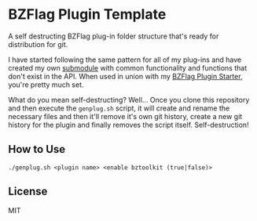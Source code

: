 # BZFlag Plugin Template

A self destructing BZFlag plug-in folder structure that's ready for distribution for git.

I have started following the same pattern for all of my plug-ins and have created my own [submodule](https://github.com/allejo/bztoolkit) with common functionality and functions that don't exist in the API. When used in union with my [BZFlag Plugin Starter](http://allejo.me/tools/bzflag-plugin-starter/), you're pretty much set.

What do you mean self-destructing? Well... Once you clone this repository and then execute the `genplug.sh` script, it will create and rename the necessary files and then it'll remove it's own git history, create a new git history for the plugin and finally removes the script itself. Self-destruction!

## How to Use

```
./genplug.sh <plugin name> <enable bztoolkit (true|false)>
```

## License

MIT